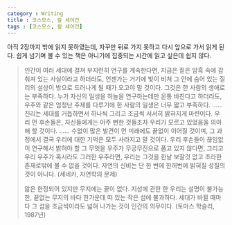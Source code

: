 ```yaml
---
category : Writing
title : 코스모스, 칼 세이건
tags : [코스모스, 칼 세이건]
---
```


아직 2장까지 밖에 읽지 못하였는데, 자꾸만 뒤로 가지 못하고 다시 앞으로 가서 읽게 된다. 쉽게 넘기며 볼 수 있는 책은 아니기에 집중되는 시간에 읽고 싶은데 쉽지 않다.   

> 인간이 여러 세대에 걸쳐 부지런히 연구를 계속한다면, 지금은 짙은 암흑 속에 감춰져 있는 사실이라고 하더라도, 언젠가는 거기에 빛이 비쳐 그 안에 숨어 있는 질리의 설상이 밖으로 드러나게 될 때가 오고야 말 것이다. 그것은 한 사람의 생애로는 부족하다. 누가 자신의 일생을 하늘을 연구하는데만 온통 바친다고 하더라도, 우주와 같은 엄청난 주제를 다루기에 한 사람의 일생은 너무 짧고 부족하다. ...... 진리는 세대를 거듭하면서 하나씩 그리고 조금씩 서서히 밝혀지게 마련이다. 우리 먼 후손들은, 자신들에게는 아주 뻔한 것들조차 우리가 모르고 있었음을 의아해 할 것이다. ...... 수없이 많은 발견이 먼 미래에도 끝없이 이어질 것이며, 그 과정에서 결국 우리에 대한 기억은 모두 사라지고 말 것이다. 우리 후손들이 끊임없이 연구해서 밝혀야 할 그 무엇을 우주가 무궁무진으로 품고 있지 않다면, 그리고 우리 우주가 혹시라도 그러한 우주라면, 우리는 그것을 한낱 보잘것 없고 초라한 존재로밖에 볼 수 없을 것이다. 자연의 신비는 단 한 번에 한꺼번에 밝혀질 성질의 것이 아니다. (세네카, 자연학의 문제)  
> 
> 앎은 한정되어 있지만 무지에는 끝이 없다. 지성에 관한 한 우리는 설명이 불가능한, 끝없는 무지의 바다 한가운데 떠 있는 작은 섬에 불과하다. 세대가 바뀔 때마다 그 섬을 조금씩이라도 넓혀 나가는 것이 인간의 의무이다. (토마스 학슬리, 1987년)  
> 
